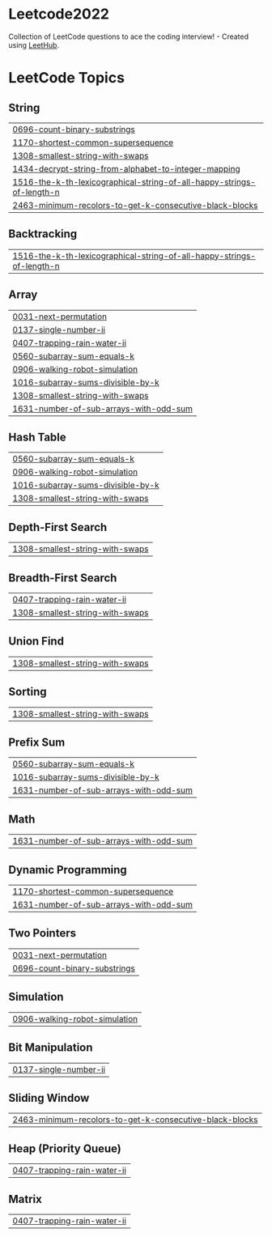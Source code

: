 # Leetcode2022
Collection of LeetCode questions to ace the coding interview! - Created using [LeetHub](https://github.com/QasimWani/LeetHub).

<!---LeetCode Topics Start-->
# LeetCode Topics
## String
|  |
| ------- |
| [0696-count-binary-substrings](https://github.com/rajat844/Leetcode2022/tree/master/0696-count-binary-substrings) |
| [1170-shortest-common-supersequence](https://github.com/rajat844/Leetcode2022/tree/master/1170-shortest-common-supersequence) |
| [1308-smallest-string-with-swaps](https://github.com/rajat844/Leetcode2022/tree/master/1308-smallest-string-with-swaps) |
| [1434-decrypt-string-from-alphabet-to-integer-mapping](https://github.com/rajat844/Leetcode2022/tree/master/1434-decrypt-string-from-alphabet-to-integer-mapping) |
| [1516-the-k-th-lexicographical-string-of-all-happy-strings-of-length-n](https://github.com/rajat844/Leetcode2022/tree/master/1516-the-k-th-lexicographical-string-of-all-happy-strings-of-length-n) |
| [2463-minimum-recolors-to-get-k-consecutive-black-blocks](https://github.com/rajat844/Leetcode2022/tree/master/2463-minimum-recolors-to-get-k-consecutive-black-blocks) |
## Backtracking
|  |
| ------- |
| [1516-the-k-th-lexicographical-string-of-all-happy-strings-of-length-n](https://github.com/rajat844/Leetcode2022/tree/master/1516-the-k-th-lexicographical-string-of-all-happy-strings-of-length-n) |
## Array
|  |
| ------- |
| [0031-next-permutation](https://github.com/rajat844/Leetcode2022/tree/master/0031-next-permutation) |
| [0137-single-number-ii](https://github.com/rajat844/Leetcode2022/tree/master/0137-single-number-ii) |
| [0407-trapping-rain-water-ii](https://github.com/rajat844/Leetcode2022/tree/master/0407-trapping-rain-water-ii) |
| [0560-subarray-sum-equals-k](https://github.com/rajat844/Leetcode2022/tree/master/0560-subarray-sum-equals-k) |
| [0906-walking-robot-simulation](https://github.com/rajat844/Leetcode2022/tree/master/0906-walking-robot-simulation) |
| [1016-subarray-sums-divisible-by-k](https://github.com/rajat844/Leetcode2022/tree/master/1016-subarray-sums-divisible-by-k) |
| [1308-smallest-string-with-swaps](https://github.com/rajat844/Leetcode2022/tree/master/1308-smallest-string-with-swaps) |
| [1631-number-of-sub-arrays-with-odd-sum](https://github.com/rajat844/Leetcode2022/tree/master/1631-number-of-sub-arrays-with-odd-sum) |
## Hash Table
|  |
| ------- |
| [0560-subarray-sum-equals-k](https://github.com/rajat844/Leetcode2022/tree/master/0560-subarray-sum-equals-k) |
| [0906-walking-robot-simulation](https://github.com/rajat844/Leetcode2022/tree/master/0906-walking-robot-simulation) |
| [1016-subarray-sums-divisible-by-k](https://github.com/rajat844/Leetcode2022/tree/master/1016-subarray-sums-divisible-by-k) |
| [1308-smallest-string-with-swaps](https://github.com/rajat844/Leetcode2022/tree/master/1308-smallest-string-with-swaps) |
## Depth-First Search
|  |
| ------- |
| [1308-smallest-string-with-swaps](https://github.com/rajat844/Leetcode2022/tree/master/1308-smallest-string-with-swaps) |
## Breadth-First Search
|  |
| ------- |
| [0407-trapping-rain-water-ii](https://github.com/rajat844/Leetcode2022/tree/master/0407-trapping-rain-water-ii) |
| [1308-smallest-string-with-swaps](https://github.com/rajat844/Leetcode2022/tree/master/1308-smallest-string-with-swaps) |
## Union Find
|  |
| ------- |
| [1308-smallest-string-with-swaps](https://github.com/rajat844/Leetcode2022/tree/master/1308-smallest-string-with-swaps) |
## Sorting
|  |
| ------- |
| [1308-smallest-string-with-swaps](https://github.com/rajat844/Leetcode2022/tree/master/1308-smallest-string-with-swaps) |
## Prefix Sum
|  |
| ------- |
| [0560-subarray-sum-equals-k](https://github.com/rajat844/Leetcode2022/tree/master/0560-subarray-sum-equals-k) |
| [1016-subarray-sums-divisible-by-k](https://github.com/rajat844/Leetcode2022/tree/master/1016-subarray-sums-divisible-by-k) |
| [1631-number-of-sub-arrays-with-odd-sum](https://github.com/rajat844/Leetcode2022/tree/master/1631-number-of-sub-arrays-with-odd-sum) |
## Math
|  |
| ------- |
| [1631-number-of-sub-arrays-with-odd-sum](https://github.com/rajat844/Leetcode2022/tree/master/1631-number-of-sub-arrays-with-odd-sum) |
## Dynamic Programming
|  |
| ------- |
| [1170-shortest-common-supersequence](https://github.com/rajat844/Leetcode2022/tree/master/1170-shortest-common-supersequence) |
| [1631-number-of-sub-arrays-with-odd-sum](https://github.com/rajat844/Leetcode2022/tree/master/1631-number-of-sub-arrays-with-odd-sum) |
## Two Pointers
|  |
| ------- |
| [0031-next-permutation](https://github.com/rajat844/Leetcode2022/tree/master/0031-next-permutation) |
| [0696-count-binary-substrings](https://github.com/rajat844/Leetcode2022/tree/master/0696-count-binary-substrings) |
## Simulation
|  |
| ------- |
| [0906-walking-robot-simulation](https://github.com/rajat844/Leetcode2022/tree/master/0906-walking-robot-simulation) |
## Bit Manipulation
|  |
| ------- |
| [0137-single-number-ii](https://github.com/rajat844/Leetcode2022/tree/master/0137-single-number-ii) |
## Sliding Window
|  |
| ------- |
| [2463-minimum-recolors-to-get-k-consecutive-black-blocks](https://github.com/rajat844/Leetcode2022/tree/master/2463-minimum-recolors-to-get-k-consecutive-black-blocks) |
## Heap (Priority Queue)
|  |
| ------- |
| [0407-trapping-rain-water-ii](https://github.com/rajat844/Leetcode2022/tree/master/0407-trapping-rain-water-ii) |
## Matrix
|  |
| ------- |
| [0407-trapping-rain-water-ii](https://github.com/rajat844/Leetcode2022/tree/master/0407-trapping-rain-water-ii) |
<!---LeetCode Topics End-->